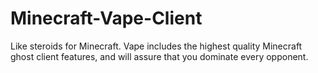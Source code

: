 # Minecraft-Vape-Client
Like steroids for Minecraft. Vape includes the highest quality Minecraft ghost client features, and will assure that you dominate every opponent.
